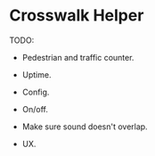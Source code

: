 # Crosswalk Helper
TODO:
- Pedestrian and traffic counter.
- Uptime.
- Config.
- On/off.

- Make sure sound doesn't overlap.
- UX.
